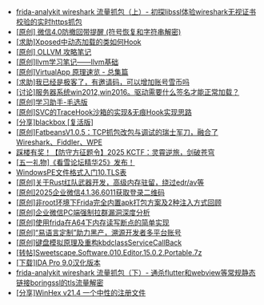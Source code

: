 + [frida-analykit   wireshark 流量抓包（上）- 初探libssl体验wireshark无视证书校验的实时https抓包](https://bbs.kanxue.com/thread-286510.htm)
+ [[原创] 微信4.0防撤回带提醒 (符号恢复和字符串解密)](https://bbs.kanxue.com/thread-286611.htm)
+ [[求助]Xposed中动态加载的类如何Hook](https://bbs.kanxue.com/thread-286730.htm)
+ [[原创] OLLVM 攻略笔记](https://bbs.kanxue.com/thread-286256.htm)
+ [[原创]llvm学习笔记——llvm基础](https://bbs.kanxue.com/thread-279624.htm)
+ [[原创]VirtualApp 原理速览 - 总集篇](https://bbs.kanxue.com/thread-286728.htm)
+ [[求助]我已经是极客了，有邀请码，可以增加账号雪币吗](https://bbs.kanxue.com/thread-286729.htm)
+ [[讨论]服务器系统win2012,win2016。驱动需要什么签名才能正常加载？](https://bbs.kanxue.com/thread-286691.htm)
+ [[原创]学习助手-毛选版](https://bbs.kanxue.com/thread-286727.htm)
+ [[原创]SVC的TraceHook沙箱的实现&无痕Hook实现思路](https://bbs.kanxue.com/thread-273160.htm)
+ [[分享]blackbox [复活版]](https://bbs.kanxue.com/thread-286308.htm)
+ [[原创]FatbeansV1.0.5：TCP抓包改包与调试的瑞士军刀，融合了Wireshark、Fiddler、WPE](https://bbs.kanxue.com/thread-284571.htm)
+ [踩楼有奖！【防守方征题令】2025 KCTF：灵霄逆旅，剑破苍穹](https://bbs.kanxue.com/thread-286311.htm)
+ [[五一礼物]《看雪论坛精华25》发布！](https://bbs.kanxue.com/thread-286713.htm)
+ [WindowsPE文件格式入门10.TLS表](https://bbs.kanxue.com/thread-286699.htm)
+ [[原创]关于Rust红队武器开发，高级内存驻留，绕过edr/av等](https://bbs.kanxue.com/thread-286302.htm)
+ [[原创]2025企业微信4.1.36.6011获取登录二维码](https://bbs.kanxue.com/thread-286468.htm)
+ [[原创]非root环境下Frida完全内置apk打包方案及2种注入方式回顾](https://bbs.kanxue.com/thread-284482.htm)
+ [[原创]企业微信PC端强制拉群漏洞深度分析](https://bbs.kanxue.com/thread-286616.htm)
+ [[原创]使用frida在A64下内存读写断点的简单实现](https://bbs.kanxue.com/thread-278867.htm)
+ [[原创]“易语言定制”助力黑产，溯源开发者多平台账号](https://bbs.kanxue.com/thread-286672.htm)
+ [[原创]键盘模拟原理及重构kbdclassServiceCallBack](https://bbs.kanxue.com/thread-286671.htm)
+ [[转帖]Sweetscape.Software.010.Editor.15.0.2.Portable.7z](https://bbs.kanxue.com/thread-286309.htm)
+ [[下载]IDA Pro 9.0汉化版本](https://bbs.kanxue.com/thread-286332.htm)
+ [frida-analykit   wireshark 流量抓包（下）- 通杀flutter和webview等常规静态链接boringssl的tls流量解密](https://bbs.kanxue.com/thread-286620.htm)
+ [[分享]WinHex v21.4 一个中性的注册文件](https://bbs.kanxue.com/thread-285791.htm)
